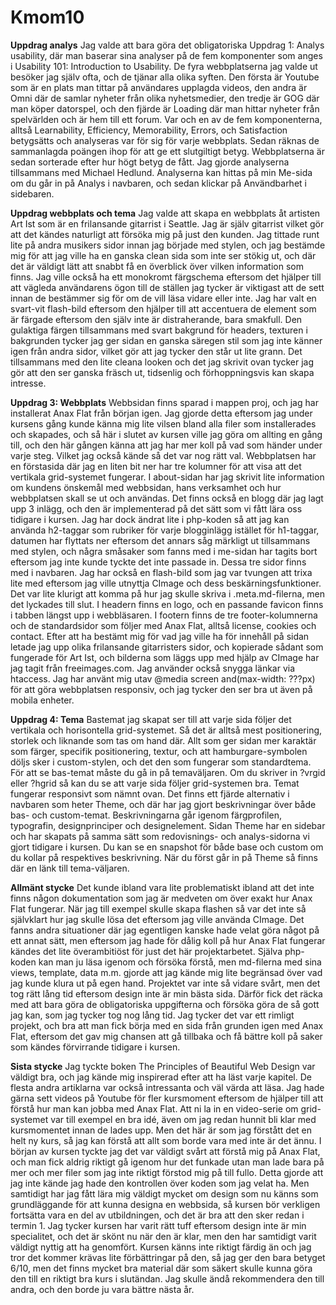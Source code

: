 Kmom10
===============================

**Uppdrag analys**
Jag valde att bara göra det obligatoriska Uppdrag 1: Analys usability, där
man baserar sina analyser på de fem komponenter som anges i Usability 101:
Introduction to Usability. De fyra webbplatserna jag valde ut besöker jag
själv ofta, och de tjänar alla olika syften. Den första är Youtube som är
en plats man tittar på användares upplagda videos, den andra är Omni där
de samlar nyheter från olika nyhetsmedier, den tredje är GOG där man köper
datorspel, och den fjärde är Loading där man hittar nyheter från spelvärlden
och är hem till ett forum. Var och en av de fem komponenterna, alltså
Learnability, Efficiency, Memorability, Errors, och Satisfaction betygsätts
och analyseras var för sig för varje webbplats. Sedan räknas de sammanlagda
poängen ihop för att ge ett slutgiltigt betyg. Webbplatserna är sedan sorterade
efter hur högt betyg de fått. Jag gjorde analyserna tillsammans med Michael
Hedlund. Analyserna kan hittas på min Me-sida om du går in på Analys i navbaren,
och sedan klickar på Användbarhet i sidebaren.

**Uppdrag webbplats och tema**
Jag valde att skapa en webbplats åt artisten Art Ist som är en frilansande
gitarrist i Seattle. Jag är själv gitarrist vilket gör att det kändes naturligt
att försöka mig på just den kunden. Jag tittade runt lite på andra musikers sidor
innan jag började med stylen, och jag bestämde mig för att jag ville ha en ganska
clean sida som inte ser stökig ut, och där det är väldigt lätt att snabbt få en
överblick över vilken information som finns. Jag ville också ha ett monokromt
färgschema eftersom det hjälper till att vägleda användarens ögon till de ställen
jag tycker är viktigast att de sett innan de bestämmer sig för om de vill läsa
vidare eller inte. Jag har valt en svart-vit flash-bild eftersom den hjälper till
att accentuera de element som är färgade eftersom den själv inte är distraherande,
bara smakfull. Den gulaktiga färgen tillsammans med svart bakgrund för headers,
texturen i bakgrunden tycker jag ger sidan en ganska säregen stil som jag inte
känner igen från andra sidor, vilket gör att jag tycker den står ut lite grann. Det
tillsammans med den lite cleana looken och det jag skrivit ovan tycker jag gör att
den ser ganska fräsch ut, tidsenlig och förhoppningsvis kan skapa intresse.

**Uppdrag 3: Webbplats**
Webbsidan finns sparad i mappen proj, och jag har installerat Anax Flat från början
igen. Jag gjorde detta eftersom jag under kursens gång kunde känna mig lite vilsen
bland alla filer som installerades och skapades, och så här i slutet av kursen ville
jag göra om allting en gång till, och den här gången känna att jag har mer koll på
vad som händer under varje steg. Vilket jag också kände så det var nog rätt val.
Webbplatsen har en förstasida där jag en liten bit ner har tre kolumner för att visa
att det vertikala grid-systemet fungerar. I about-sidan har jag skrivit lite information
om kundens önskemål med webbsidan, hans verksamhet och hur webbplatsen skall se ut och
användas. Det finns också en blogg där jag lagt upp 3 inlägg, och den är implementerad
på det sätt som vi fått lära oss tidigare i kursen. Jag har dock ändrat lite i php-koden
så att jag kan använda h2-taggar som rubriker för varje blogginlägg istället för h1-taggar,
datumen har flyttats ner eftersom det annars såg märkligt ut tillsammans med stylen, och
några småsaker som fanns med i me-sidan har tagits bort eftersom jag inte kunde tyckte det
inte passade in. Dessa tre sidor finns med i navbaren. Jag har också en flash-bild som jag
var tvungen att trixa lite med eftersom jag ville utnyttja CImage och dess beskärningsfunktioner.
Det var lite klurigt att komma på hur jag skulle skriva i .meta.md-filerna, men det lyckades
till slut. I headern finns en logo, och en passande favicon finns i tabben längst upp i
webbläsaren. I footern finns de tre footer-kolumnerna och de standardsidor som följer med Anax
Flat, alltså license, cookies och contact. Efter att ha bestämt mig för vad jag ville ha för
innehåll på sidan letade jag upp olika frilansande gitarristers sidor, och kopierade sådant
som fungerade för Art Ist, och bilderna som läggs upp med hjälp av CImage har jag tagit från
freeimages.com. Jag använder också snygga länkar via htaccess. Jag har använt mig utav @media
screen and(max-width: ???px) för att göra webbplatsen responsiv, och jag tycker den ser bra
ut även på mobila enheter.

**Uppdrag 4: Tema**
Bastemat jag skapat ser till att varje sida följer det vertikala och horisontella grid-systemet.
Så det är alltså mest positionering, storlek och liknande som tas om hand där. Allt som ger
sidan mer karaktär som färger, specifik positionering, textur, och att hamburgare-symbolen döljs
sker i custom-stylen, och det den som fungerar som standardtema. För att se bas-temat måste du gå
in på temaväljaren. Om du skriver in ?vrgid eller ?hgrid så kan du se att varje sida följer
grid-systemen bra. Temat fungerar responsivt som nämnt ovan. Det finns ett fjärde alternativ i
navbaren som heter Theme, och där har jag gjort beskrivningar över både bas- och custom-temat.
Beskrivningarna går igenom färgprofilen, typografin, designprinciper och designelement. Sidan
Theme har en sidebar och har skapats på samma sätt som redovisnings- och analys-sidorna vi gjort
tidigare i kursen. Du kan se en snapshot för både base och custom om du kollar på respektives
beskrivning. När du först går in på Theme så finns där en länk till tema-väljaren. 

**Allmänt stycke**
Det kunde ibland vara lite problematiskt ibland att det inte finns någon dokumentation som jag är
medveten om över exakt hur Anax Flat fungerar. När jag till exempel skulle skapa flashen så var det
inte så självklart hur jag skulle lösa det eftersom jag ville använda CImage. Det fanns andra
situationer där jag egentligen kanske hade velat göra något på ett annat sätt, men eftersom jag
hade för dålig koll på hur Anax Flat fungerar kändes det lite överambitiöst för just det här
projektarbetet. Själva php-koden kan man ju läsa igenom och försöka förstå, men md-filerna med sina
views, template, data m.m. gjorde att jag kände mig lite begränsad över vad jag kunde klura ut på
egen hand. Projektet var inte så vidare svårt, men det tog rätt lång tid eftersom design inte är
min bästa sida. Därför fick det räcka med att bara göra de obligatoriska uppgifterna och försöka
göra de så gott jag kan, som jag tycker tog nog lång tid. Jag tycker det var ett rimligt projekt,
och bra att man fick börja med en sida från grunden igen med Anax Flat, eftersom det gav mig chansen
att gå tillbaka och få bättre koll på saker som kändes förvirrande tidigare i kursen.

**Sista stycke**
Jag tyckte boken The Principles of Beautiful Web Design var väldigt bra, och jag kände mig inspirerad
efter att ha läst varje kapitel. De flesta andra artiklarna var också intressanta och väl värda att
läsa. Jag hade gärna sett videos på Youtube för fler kursmoment eftersom de hjälper till att förstå
hur man kan jobba med Anax Flat. Att ni la in en video-serie om grid-systemet var till exempel en bra
idé, även om jag redan hunnit bli klar med kursmomentet innan de lades upp. Men det här är som jag
förstått det en helt ny kurs, så jag kan förstå att allt som borde vara med inte är det ännu. I början
av kursen tyckte jag det var väldigt svårt att förstå mig på Anax Flat, och man fick aldrig riktigt gå
igenom hur det funkade utan man lade bara på mer och mer filer som jag inte riktigt förstod mig på till
fullo. Detta gjorde att jag inte kände jag hade den kontrollen över koden som jag velat ha. Men
samtidigt har jag fått lära mig väldigt mycket om design som nu känns som grundläggande för att kunna
designa en webbsida, så kursen bör verkligen fortsätta vara en del av utbildningen, och det är bra att
den sker redan i termin 1. Jag tycker kursen har varit rätt tuff eftersom design inte är min specialitet,
och det är skönt nu när den är klar, men den har samtidigt varit väldigt nyttig att ha genomfört. Kursen
känns inte riktigt färdig än och jag tror det kommer krävas lite förbättringar på den, så jag ger den
bara betyget 6/10, men det finns mycket bra material där som säkert skulle kunna göra den till en riktigt
bra kurs i slutändan. Jag skulle ändå rekommendera den till andra, och den borde ju vara bättre nästa år.
